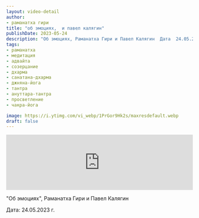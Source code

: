 ```yaml
---
layout: video-detail
author:
- раманатха гири
title: "об эмоциях,  и павел калягин"
publishDate: 2023-05-24
description: "Об эмоциях, Раманатха Гири и Павел Калягин  Дата  24.05.2023 г."
tags: 
- раманатха
- медитация
- адвайта
- созерцание
- дхарма
- санатана-дхарма
- джняна-йога
- тантра
- ануттара-тантра
- просветление
- чакра-йога

image: https://i.ytimg.com/vi_webp/1PrGor9Hk2s/maxresdefault.webp
draft: false
---
```


<iframe width="100%" src="https://www.youtube.com/embed/1PrGor9Hk2s" frameborder="0" allowfullscreen=""></iframe> 

 "Об эмоциях", Раманатха Гири и Павел Калягин

 Дата: 24.05.2023 г.

  

 